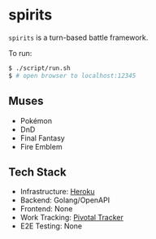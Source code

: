 # spirits

`spirits` is a turn-based battle framework.

To run:
```sh
$ ./script/run.sh
$ # open browser to localhost:12345
```

## Muses

* Pokémon
* DnD
* Final Fantasy
* Fire Emblem

## Tech Stack

* Infrastructure: [Heroku](https://oh-great-spirits.herokuapp.com/)
* Backend: Golang/OpenAPI
* Frontend: None
* Work Tracking: [Pivotal Tracker](https://www.pivotaltracker.com/n/projects/2556075)
* E2E Testing: None
